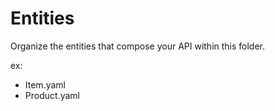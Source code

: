 Entities
=====

Organize the entities that compose your API within this folder.

ex:
 - Item.yaml
 - Product.yaml